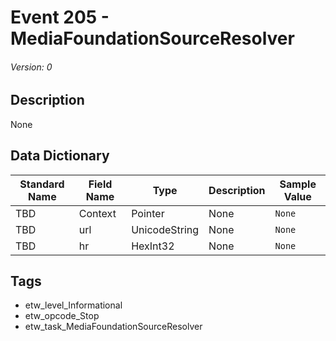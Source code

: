 # Event 205 - MediaFoundationSourceResolver
###### Version: 0

## Description
None

## Data Dictionary
|Standard Name|Field Name|Type|Description|Sample Value|
|---|---|---|---|---|
|TBD|Context|Pointer|None|`None`|
|TBD|url|UnicodeString|None|`None`|
|TBD|hr|HexInt32|None|`None`|

## Tags
* etw_level_Informational
* etw_opcode_Stop
* etw_task_MediaFoundationSourceResolver